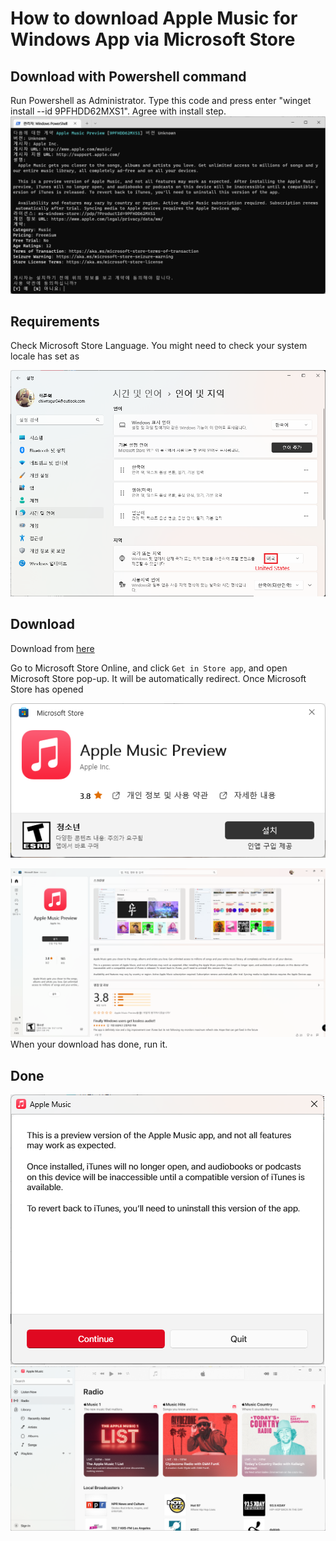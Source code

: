 # How to download Apple Music for Windows App via Microsoft Store
## Download with Powershell command
Run Powershell as Administrator. Type this code and press enter "winget install --id 9PFHDD62MXS1". Agree with install step.
![화면 캡처 2023-01-14 232503](https://github.com/Udtshi/Apple-Music-Preview/blob/main/%ED%99%94%EB%A9%B4%20%EC%BA%A1%EC%B2%98%202023-01-14%20232503.png)
## Requirements
Check Microsoft Store Language. You might need to check your system locale has set as

![screenshot 2022-11-28 162751-1](https://github.com/Udtshi/Apple-Music-Preview/blob/main/screenshot%202022-11-28%20162751-1.png)

## Download

Download from [here](https://apps.microsoft.com/store/detail/apple-music-preview/9PFHDD62MXS1?hl=en-us&gl=us)

Go to Microsoft Store Online, and click `Get in Store app`, and open Microsoft Store pop-up. It will be automatically redirect. Once Microsoft Store has opened

![화면 캡처 2023-01-14 224711](https://github.com/Udtshi/Apple-Music-Preview/blob/main/%ED%99%94%EB%A9%B4%20%EC%BA%A1%EC%B2%98%202023-01-14%20224711.png)

![화면 캡처 2023-01-14 222324](https://github.com/Udtshi/Apple-Music-Preview/blob/main/%ED%99%94%EB%A9%B4%20%EC%BA%A1%EC%B2%98%202023-01-14%20222324.png)
 When your download has done, run it.
 
 ## Done
 ![화면 캡처 2023-01-14 224130](https://github.com/Udtshi/Apple-Music-Preview/blob/main/%ED%99%94%EB%A9%B4%20%EC%BA%A1%EC%B2%98%202023-01-14%20224130.png)
 ![화면 캡처 2023-01-14 224208](https://github.com/Udtshi/Apple-Music-Preview/blob/main/%ED%99%94%EB%A9%B4%20%EC%BA%A1%EC%B2%98%202023-01-14%20224208.png)
